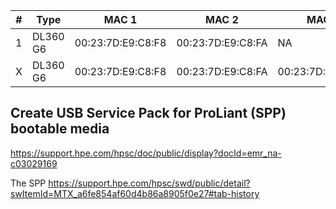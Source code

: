 


| # |   Type   |        MAC 1      |        MAC 2      |        MAC 3      |     MAC 4         |      iLO MAC      |    iLO Name   |    iLO type    |
|---|----------|-------------------|-------------------|-------------------|-------------------|-------------------|---------------|----------------|
| 1 | DL360 G6 | 00:23:7D:E9:C8:F8 | 00:23:7D:E9:C8:FA |        NA         |         NA        | 00:24:81:FB:17:92 | ILOCZJ92200E9 | iLO 2 Advanced | 
| X | DL360 G6 | 00:23:7D:E9:C8:F8 | 00:23:7D:E9:C8:FA | 00:23:7D:E9:C8:FA | 00:23:7D:E9:C8:FA | 00:24:81:FB:17:92 | ILOCZJ92200E9 | iLO 2 Advanced | 








## Create USB Service Pack for ProLiant (SPP) bootable media 

https://support.hpe.com/hpsc/doc/public/display?docId=emr_na-c03029169

The SPP
https://support.hpe.com/hpsc/swd/public/detail?swItemId=MTX_a6fe854af60d4b86a8905f0e27#tab-history
